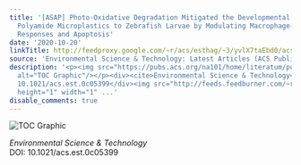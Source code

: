 ```yaml
---
title: '[ASAP] Photo-Oxidative Degradation Mitigated the Developmental Toxicity of
  Polyamide Microplastics to Zebrafish Larvae by Modulating Macrophage-Triggered Proinflammatory
  Responses and Apoptosis'
date: '2020-10-20'
linkTitle: http://feedproxy.google.com/~r/acs/esthag/~3/yvlX7taEbd0/acs.est.0c05399
source: 'Environmental Science & Technology: Latest Articles (ACS Publications)'
description: '<p><img src="https://pubs.acs.org/na101/home/literatum/publisher/achs/journals/content/esthag/0/esthag.ahead-of-print/acs.est.0c05399/20201020/images/medium/es0c05399_0006.gif"
  alt="TOC Graphic"/></p><div><cite>Environmental Science & Technology</cite></div><div>DOI:
  10.1021/acs.est.0c05399</div><img src="http://feeds.feedburner.com/~r/acs/esthag/~4/yvlX7taEbd0"
  height="1" width="1" ...'
disable_comments: true
---
```

<p><img src="https://pubs.acs.org/na101/home/literatum/publisher/achs/journals/content/esthag/0/esthag.ahead-of-print/acs.est.0c05399/20201020/images/medium/es0c05399_0006.gif" alt="TOC Graphic"/></p><div><cite>Environmental Science & Technology</cite></div><div>DOI: 10.1021/acs.est.0c05399</div><img src="http://feeds.feedburner.com/~r/acs/esthag/~4/yvlX7taEbd0" height="1" width="1" ...